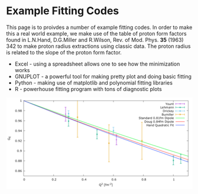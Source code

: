 # Example Fitting Codes

This page is to proivdes a number of example fitting codes.    In order to make this a real world example, we make use of the table of proton form factors
found in L.N.Hand, D.G.Miller and R.Wilson, Rev. of Mod. Phys. <b>35</b> (1963) 342 to make proton radius extractions using classic data.   The proton radius is related to the slope of the proton form factor.

* Excel - using a spreadsheet allows one to see how the minimization works
* GNUPLOT - a powerful tool for making pretty plot and doing basic fitting
* Python - making use of matplotlib and polynomial fitting libraries
* R - powerhouse fitting program with tons of diagnostic plots

<img src="https://github.com/JeffersonLab/Example-Fitting-Codes/blob/master/GNUPLOT/gnuplot-output.png" width="840">

